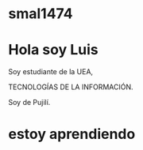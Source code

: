 # smal1474
# Hola soy Luis

Soy estudiante de la UEA, 

TECNOLOGÍAS DE LA INFORMACIÓN.

Soy de Pujilí.

# estoy aprendiendo

